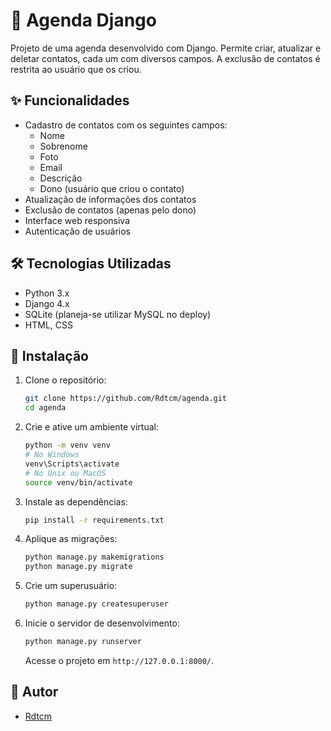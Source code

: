 # 📆 Agenda Django

Projeto de uma agenda desenvolvido com Django. Permite criar, atualizar e deletar contatos, cada um com diversos campos. A exclusão de contatos é restrita ao usuário que os criou.

## ✨ Funcionalidades

- Cadastro de contatos com os seguintes campos:
  - Nome
  - Sobrenome
  - Foto
  - Email
  - Descrição
  - Dono (usuário que criou o contato)
- Atualização de informações dos contatos
- Exclusão de contatos (apenas pelo dono)
- Interface web responsiva
- Autenticação de usuários

## 🛠️ Tecnologias Utilizadas

- Python 3.x
- Django 4.x
- SQLite (planeja-se utilizar MySQL no deploy)
- HTML, CSS 

## 🚀 Instalação

1. Clone o repositório:

   ```bash
   git clone https://github.com/Rdtcm/agenda.git
   cd agenda
   ```

2. Crie e ative um ambiente virtual:

   ```bash
   python -m venv venv
   # No Windows
   venv\Scripts\activate
   # No Unix ou MacOS
   source venv/bin/activate
   ```

3. Instale as dependências:

   ```bash
   pip install -r requirements.txt
   ```

4. Aplique as migrações:

   ```bash
   python manage.py makemigrations
   python manage.py migrate
   ```

5. Crie um superusuário:

   ```bash
   python manage.py createsuperuser
   ```

6. Inicie o servidor de desenvolvimento:

   ```bash
   python manage.py runserver
   ```

   Acesse o projeto em `http://127.0.0.1:8000/`.

## 👤 Autor

- [Rdtcm](https://github.com/Rdtcm)
